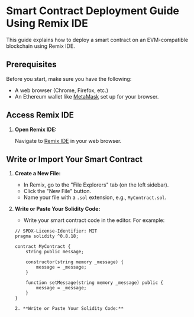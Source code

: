 # Smart Contract Deployment Guide Using Remix IDE

This guide explains how to deploy a smart contract on an EVM-compatible blockchain using Remix IDE.

## Prerequisites

Before you start, make sure you have the following:

- A web browser (Chrome, Firefox, etc.)
- An Ethereum wallet like [MetaMask](https://metamask.io/) set up for your browser.

## Access Remix IDE

1. **Open Remix IDE:**

   Navigate to [Remix IDE](https://remix.ethereum.org/) in your web browser.

## Write or Import Your Smart Contract

1. **Create a New File:**

   - In Remix, go to the "File Explorers" tab (on the left sidebar).
   - Click the "New File" button.
   - Name your file with a `.sol` extension, e.g., `MyContract.sol`.

2. **Write or Paste Your Solidity Code:**

   - Write your smart contract code in the editor. For example:

   ```solidity
   // SPDX-License-Identifier: MIT
   pragma solidity ^0.8.18;

   contract MyContract {
       string public message;

       constructor(string memory _message) {
           message = _message;
       }

       function setMessage(string memory _message) public {
           message = _message;
       }
   }

   2. **Write or Paste Your Solidity Code:**

